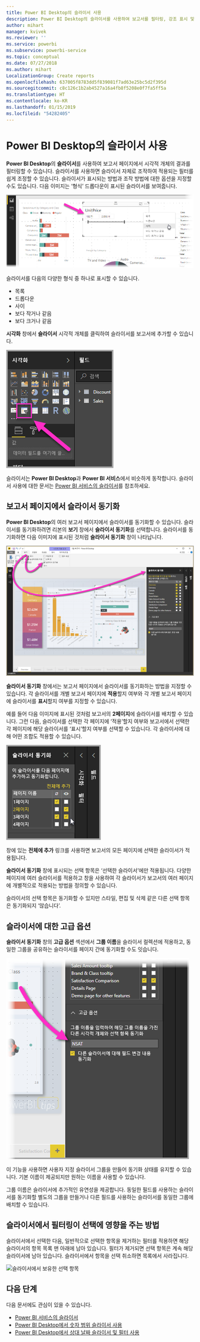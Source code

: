 ```yaml
---
title: Power BI Desktop의 슬라이서 사용
description: Power BI Desktop의 슬라이서를 사용하여 보고서를 필터링, 강조 표시 및 사용자 지정할 수 있습니다.
author: mihart
manager: kvivek
ms.reviewer: ''
ms.service: powerbi
ms.subservice: powerbi-service
ms.topic: conceptual
ms.date: 07/27/2018
ms.author: mihart
LocalizationGroup: Create reports
ms.openlocfilehash: 637005f8783dd5f839081f7ad63e25bc5d2f395d
ms.sourcegitcommit: c8c126c1b2ab4527a16a4fb8f5208e0f7fa5ff5a
ms.translationtype: HT
ms.contentlocale: ko-KR
ms.lasthandoff: 01/15/2019
ms.locfileid: "54282405"
---
```

# <a name="using-slicers-power-bi-desktop"></a>Power BI Desktop의 슬라이서 사용

**Power BI Desktop**의 **슬라이서**를 사용하여 보고서 페이지에서 시각적 개체의 결과를 필터링할 수 있습니다. 슬라이서를 사용하면 슬라이서 자체로 조작하여 적용되는 필터를 쉽게 조정할 수 있습니다. 슬라이서가 표시되는 방법과 조작 방법에 대한 옵션을 지정할 수도 있습니다. 다음 이미지는 ‘형식’ 드롭다운이 표시된 슬라이서를 보여줍니다. 

![데스크톱의 슬라이서](./media/desktop-slicers/desktop-slicers_01.png)

슬라이서를 다음의 다양한 형식 중 하나로 표시할 수 있습니다.

* 목록
* 드롭다운
* 사이
* 보다 작거나 같음
* 보다 크거나 같음

**시각화** 창에서 **슬라이서** 시각적 개체를 클릭하여 슬라이서를 보고서에 추가할 수 있습니다.

![슬라이서 시각적 개체 유형](./media/desktop-slicers/desktop-slicers_02.png)

슬라이서는 **Power BI Desktop**과 **Power BI 서비스**에서 비슷하게 동작합니다. 슬라이서 사용에 대한 문서는 [Power BI 서비스의 슬라이서](power-bi-visualization-slicers.md)를 참조하세요.

## <a name="synchronize-slicers-across-report-pages"></a>보고서 페이지에서 슬라이서 동기화

**Power BI Desktop**의 여러 보고서 페이지에서 슬라이서를 동기화할 수 있습니다. 슬라이서를 동기화하려면 리본의 **보기** 창에서 **슬라이서 동기화**를 선택합니다. 슬라이서를 동기화하면 다음 이미지에 표시된 것처럼 **슬라이서 동기화** 창이 나타납니다.

![슬라이서 동기화 창 표시](./media/desktop-slicers/desktop-slicers_03.png)

**슬라이서 동기화** 창에서는 보고서 페이지에서 슬라이서를 동기화하는 방법을 지정할 수 있습니다. 각 슬라이서를 개별 보고서 페이지에 **적용**할지 여부와 각 개별 보고서 페이지에 슬라이서를 **표시**할지 여부를 지정할 수 있습니다.

예를 들어 다음 이미지에 표시된 것처럼 보고서의 **2페이지**에 슬라이서를 배치할 수 있습니다. 그런 다음, 슬라이서를 선택한 각 페이지에 ‘적용’할지 여부와 보고서에서 선택한 각 페이지에 해당 슬라이서를 ‘표시’할지 여부를 선택할 수 있습니다. 각 슬라이서에 대해 어떤 조합도 적용할 수 있습니다. 

![슬라이서 동기화](./media/desktop-slicers/desktop-slicers_04.png)

창에 있는 **전체에 추가** 링크를 사용하면 보고서의 모든 페이지에 선택한 슬라이서가 적용됩니다.


**슬라이서 동기화** 창에 표시되는 선택 항목은 ‘선택한 슬라이서’에만 적용됩니다. 다양한 페이지에 여러 슬라이서를 적용하고 창을 사용하여 각 슬라이서가 보고서의 여러 페이지에 개별적으로 적용되는 방법을 정의할 수 있습니다. 

슬라이서의 선택 항목은 동기화할 수 있지만 스타일, 편집 및 삭제 같은 다른 선택 항목은 동기화되지 ‘않습니다’. 

## <a name="advanced-options-for-slicers"></a>슬라이서에 대한 고급 옵션

**슬라이서 동기화** 창의 **고급 옵션** 섹션에서 **그룹 이름**을 슬라이서 컬렉션에 적용하고, 동일한 그룹을 공유하는 슬라이서를 페이지 간에 동기화할 수도 잇습니다. 

![슬라이서 그룹 이름](./media/desktop-slicers/desktop-slicers_05.png)

이 기능을 사용하면 사용자 지정 슬라이서 그룹을 만들어 동기화 상태를 유지할 수 있습니다. 기본 이름이 제공되지만 원하는 이름을 사용할 수 있습니다. 

그룹 이름은 슬라이서에 추가적인 유연성을 제공합니다. 동일한 필드를 사용하는 슬라이서를 동기화할 별도의 그룹을 만들거나 다른 필드를 사용하는 슬라이서를 동일한 그룹에 배치할 수 있습니다. 

## <a name="how-filtering-affects-selection-in-slicers"></a>슬라이서에서 필터링이 선택에 영향을 주는 방법

슬라이서에서 선택한 다음, 일반적으로 선택한 항목을 제거하는 필터를 적용하면 해당 슬라이서의 항목 목록 맨 아래에 남아 있습니다. 필터가 제거되면 선택 항목은 계속 해당 슬라이서에 남아 있습니다. 슬라이서에서 항목을 선택 취소하면 목록에서 사라집니다.

![슬라이서에서 보유한 선택 항목](./media/desktop-slicers/retained-selection-in-slicers.gif)


## <a name="next-steps"></a>다음 단계

다음 문서에도 관심이 있을 수 있습니다.

* [Power BI 서비스의 슬라이서](power-bi-visualization-slicers.md)
* [Power BI Desktop에서 숫자 범위 슬라이서 사용](../desktop-slicer-numeric-range.md)
* [Power BI Desktop에서 상대 날짜 슬라이서 및 필터 사용](desktop-slicer-filter-date-range.md)


